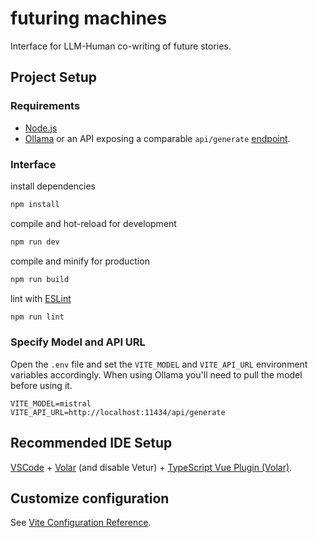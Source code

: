 # futuring machines

Interface for LLM-Human co-writing of future stories.

## Project Setup

### Requirements

- [Node.js](https://nodejs.org/en)
- [Ollama](https://ollama.com) or an API exposing a comparable `api/generate` [endpoint](https://github.com/ollama/ollama/blob/main/docs/api.md#generate-a-completion).

### Interface

install dependencies
```sh
npm install
```

compile and hot-reload for development
```sh
npm run dev
```

compile and minify for production
```sh
npm run build
```

lint with [ESLint](https://eslint.org/)
```sh
npm run lint
```

### Specify Model and API URL
Open the `.env` file and set the `VITE_MODEL` and `VITE_API_URL` environment variables accordingly. When using Ollama you'll need to pull the model before using it.

```
VITE_MODEL=mistral
VITE_API_URL=http://localhost:11434/api/generate
```

## Recommended IDE Setup

[VSCode](https://code.visualstudio.com/) + [Volar](https://marketplace.visualstudio.com/items?itemName=Vue.volar) (and disable Vetur) + [TypeScript Vue Plugin (Volar)](https://marketplace.visualstudio.com/items?itemName=Vue.vscode-typescript-vue-plugin).

## Customize configuration

See [Vite Configuration Reference](https://vitejs.dev/config/).